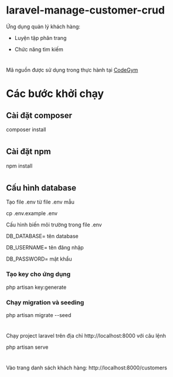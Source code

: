# laravel-manage-customer-crud
Ứng dụng quản lý khách hàng: 

- Luyện tập phân trang

- Chức năng tìm kiếm

#
Mã nguồn được sử dụng trong thực hành tại <a href="https://codegym.vn">CodeGym</a>

#
<h1>Các bước khởi chạy</h1>
<h2>Cài đặt composer</h2>
composer install

#
<h2>Cài đặt npm</h2>
npm install

#
<h2>Cấu hình database</h2>
Tạo file .env từ file .env mẫu

cp .env.example .env

Cấu hình biến môi trường trong file .env

DB_DATABASE= tên database

DB_USERNAME= tên đăng nhập
 
DB_PASSWORD= mật khẩu

<h3>Tạo key cho ứng dụng</h3>

php artisan key:generate

<h3>Chạy migration và seeding</h3>

php artisan migrate --seed

#
Chạy project laravel trên địa chỉ http://localhost:8000 với câu lệnh

php artisan serve
#

Vào trang danh sách khách hàng: http://localhost:8000/customers
